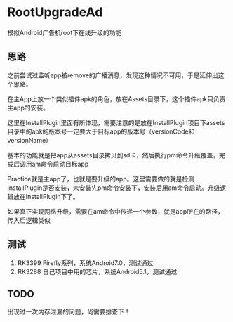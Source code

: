 # RootUpgradeAd
模拟Android广告机root下在线升级的功能


## 思路

之前尝试过监听app被remove的广播消息，发现这种情况不可用，于是延伸出这个思路。

在主App上放一个类似插件apk的角色，放在Assets目录下，这个插件apk只负责主app的安装。

这里在InstallPlugin里面有所体现，需要注意的是放在InstallPlugin项目下assets目录中的apk的版本号一定要大于目标app的版本号（versionCode和versionName）

基本的功能就是把app从assets目录拷贝到sd卡，然后执行pm命令升级覆盖，完成后调用am命令启动目标app

Practice就是主app了，也就是要升级的app。这里需要做的就是检测InstallPlugin是否安装，未安装先pm命令安装下，安装后用am命令启动。升级逻辑放在InstallPlugin下了。

如果真正实现网络升级，需要在am命令中传递一个参数，就是app所在的路径，传入后逻辑类似

## 测试

1. RK3399 Firefly系列，系统Android7.0，测试通过
2. RK3288 自己项目中用的芯片，系统Android5.1，测试通过

## TODO

出现过一次内存泄漏的问题，尚需要排查下！

